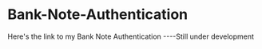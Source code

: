 # Bank-Note-Authentication
Here's the link to my Bank Note Authentication
----Still under development
  
